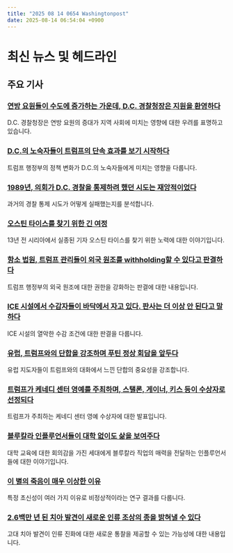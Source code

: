 ```yaml
---
title: "2025 08 14 0654 Washingtonpost"
date: 2025-08-14 06:54:04 +0900
---
```


# 최신 뉴스 및 헤드라인

## 주요 기사

### [연방 요원들이 수도에 증가하는 가운데, D.C. 경찰청장은 지원을 환영하다](https://www.washingtonpost.com/dc-md-va/2025/08/13/dc-national-guard-trump-bowser/)
 D.C. 경찰청장은 연방 요원의 증대가 지역 사회에 미치는 영향에 대한 우려를 표명하고 있습니다.
### [D.C.의 노숙자들이 트럼프의 단속 효과를 보기 시작하다](https://www.washingtonpost.com/dc-md-va/2025/08/13/dc-homeless-camps-trump-federal-takeover/)
 트럼프 행정부의 정책 변화가 D.C.의 노숙자들에게 미치는 영향을 다룹니다.
### [1989년, 의회가 D.C. 경찰을 통제하려 했던 시도는 재앙적이었다](https://www.washingtonpost.com/dc-md-va/2025/08/13/dc-police-takeover-history/)
 과거의 경찰 통제 시도가 어떻게 실패했는지를 분석합니다.
### [오스틴 타이스를 찾기 위한 긴 여정](https://www.washingtonpost.com/national-security/2025/08/13/austin-tice-syria-assad-search/)
 13년 전 시리아에서 실종된 기자 오스틴 타이스를 찾기 위한 노력에 대한 이야기입니다.
### [항소 법원, 트럼프 관리들이 외국 원조를 withholding할 수 있다고 판결하다](https://www.washingtonpost.com/politics/2025/08/13/dc-appeals-court-trump-foreign-aid/)
 트럼프 행정부의 외국 원조에 대한 권한을 강화하는 판결에 대한 내용입니다.
### [ICE 시설에서 수감자들이 바닥에서 자고 있다. 판사는 더 이상 안 된다고 말하다](https://www.washingtonpost.com/nation/2025/08/13/new-york-city-ice-facility-conditions/)
 ICE 시설의 열악한 수감 조건에 대한 판결을 다룹니다.
### [유럽, 트럼프와의 단합을 강조하며 푸틴 정상 회담을 앞두다](https://www.washingtonpost.com/world/2025/08/13/europe-trump-putin-alaska-summit/)
 유럽 지도자들이 트럼프와의 대화에서 느낀 단합의 중요성을 강조합니다.
### [트럼프가 케네디 센터 영예를 주최하며, 스탤론, 게이너, 키스 등이 수상자로 선정되다](https://www.washingtonpost.com/entertainment/2025/08/13/trump-kennedy-center-honorees/)
 트럼프가 주최하는 케네디 센터 영예 수상자에 대한 발표입니다.
### [블루칼라 인플루언서들이 대학 없이도 삶을 보여주다](https://www.washingtonpost.com/business/2025/08/13/tiktok-skilled-trades-workers/)
 대학 교육에 대한 회의감을 가진 세대에게 블루칼라 직업의 매력을 전달하는 인플루언서들에 대한 이야기입니다.
### [이 별의 죽음이 매우 이상한 이유](https://www.washingtonpost.com/science/2025/08/13/black-hole-rips-star-discovery/)
 특정 초신성이 여러 가지 이유로 비정상적이라는 연구 결과를 다룹니다.
### [2.6백만 년 된 치아 발견이 새로운 인류 조상의 종을 밝혀낼 수 있다](https://www.washingtonpost.com/science/2025/08/13/human-evolution-ancient-teeth-species/)
 고대 치아 발견이 인류 진화에 대한 새로운 통찰을 제공할 수 있는 가능성에 대한 내용입니다.